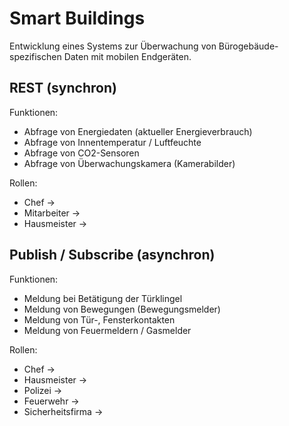 Smart Buildings
=================

Entwicklung eines Systems zur Überwachung von Bürogebäude-spezifischen Daten mit mobilen Endgeräten. 

REST (synchron)
---------------

Funktionen:

* Abfrage von Energiedaten (aktueller Energieverbrauch)
* Abfrage von Innentemperatur / Luftfeuchte
* Abfrage von CO2-Sensoren
* Abfrage von Überwachungskamera (Kamerabilder)

Rollen:

* Chef        ->
* Mitarbeiter ->
* Hausmeister ->


Publish / Subscribe (asynchron)
--------------------------------

Funktionen:

* Meldung bei Betätigung der Türklingel
* Meldung von Bewegungen (Bewegungsmelder)
* Meldung von Tür-, Fensterkontakten
* Meldung von Feuermeldern / Gasmelder

Rollen:

* Chef              ->
* Hausmeister       ->
* Polizei           ->
* Feuerwehr         ->
* Sicherheitsfirma  ->
